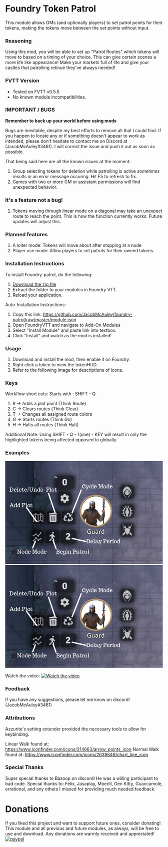 # Foundry Token Patrol

This module allows GMs (and optionally players) to set patrol points for their tokens, making the tokens move between the set points without input.

### Reasoning

Using this mod, you will be able to set up "Patrol Routes" which tokens will move to based on a timing of your choice. This can give certain scenes a more life like appearance! Make your markets full of life and give your castles that patrolling retinue they've always needed!

### FVTT Version

-   Tested on FVTT v0.5.5
-   No known module incompatibilities.

### IMPORTANT / BUGS

**Remember to back up your world before using mods**

Bugs are inevitable, despite my best efforts to remove all that I could find. If you happen to locate any or if something doesn't appear to work as intended, please don't hesitate to contact me on Discord at (JacobMcAuley#3461). I will correct the issue and push it out as soon as possible.

That being said here are all the known issues at the moment:

1. Group selecting tokens for deletion while patrolling is active _sometimes_ results in an error message occuring. Hit F5 to refresh to fix.
2. Games with two or more GM or assistant permissions will find unexpected behavior.

### It's a feature not a bug!

1. Tokens moving through linear mode on a diagonal may take an unexpect route to reach the point. This is how the function currently works. Future updates will adjust this.

### Planned features

1. A loiter mode: Tokens will move about after stopping at a node
2. Player use mode: Allow players to set patrols for their owned tokens.

### Installation Instructions

To install Foundry-patrol, do the following:

1. [Download the zip file](https://github.com/JacobMcAuley/foundry-patrol/archive/master.zip)
2. Extract the folder to your modules in Foundry VTT.
3. Reload your application.

Auto-Installation Instructions:

1. Copy this link: https://github.com/JacobMcAuley/foundry-patrol/raw/master/module.json
2. Open FoundryVTT and navigate to Add-On Modules
3. Select "Install Module" and paste link into textbox.
4. Click "Install" and watch as the mod is installed!

### Usage

1. Download and install the mod, then enable it on Foundry.
2. Right click a token to view the tokenHUD.
3. Refer to the following image for descriptions of icons.

### Keys

Workflow short cuts:
Starts with : SHIFT - Q

1. R -> Adds a plot point (Think Route)
2. C -> Clears routes (Think Clear)
3. T -> Changes all assigned route colors
4. G -> Starts routes (Think Go)
5. H -> Halts all routes (Think Halt)

Additional Note: Using SHIFT - Q - 1(one) - KEY will result in only the highlighted tokens being affected opposed to globally.

### Examples

![example_picture1](imgs/examples/example1.png)
![example_picture2](imgs/examples/example1.png)

Watch the video:
[![Watch the video](https://img.youtube.com/vi/zR6ut3gglZ4/maxresdefault.jpg)](https://www.youtube.com/watch?v=zR6ut3gglZ4)

### Feedback

If you have any suggestions, please let me know on discord! (JacobMcAuley#3461)

### Attributions

Azzurite's setting extender provided the necessary tools to allow for keybinding.

Linear Walk found at: https://www.iconfinder.com/icons/214663/arrow_points_icon
Normal Walk found at: https://www.iconfinder.com/icons/2639849/chart_line_icon

### Special Thanks

Super special thanks to Bazoop on discord! He was a willing participant to bad code.
Special thanks to: Felix, Jasaplay, Moerill, Gen Kitty, Guaccamole, errational, and any others I missed for providing much needed feedback.

# Donations

If you liked this project and want to support future ones, consider donating!
This module and all previous and future modules, as always, will be free to use and download. Any donations are warmly received and appreciated!
[![paypal](https://www.paypalobjects.com/en_US/i/btn/btn_donateCC_LG.gif)](https://www.paypal.com/cgi-bin/webscr?cmd=_donations&business=723SW7WMD8YR6&item_name=Thank+you+for+your+tip%21&currency_code=USD&source=url)
